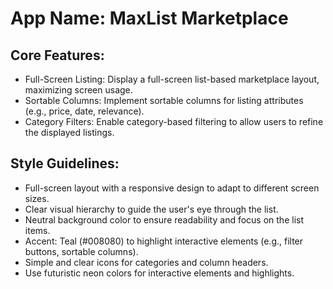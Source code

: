 # **App Name**: MaxList Marketplace

## Core Features:

- Full-Screen Listing: Display a full-screen list-based marketplace layout, maximizing screen usage.
- Sortable Columns: Implement sortable columns for listing attributes (e.g., price, date, relevance).
- Category Filters: Enable category-based filtering to allow users to refine the displayed listings.

## Style Guidelines:

- Full-screen layout with a responsive design to adapt to different screen sizes.
- Clear visual hierarchy to guide the user's eye through the list.
- Neutral background color to ensure readability and focus on the list items.
- Accent: Teal (#008080) to highlight interactive elements (e.g., filter buttons, sortable columns).
- Simple and clear icons for categories and column headers.
- Use futuristic neon colors for interactive elements and highlights.